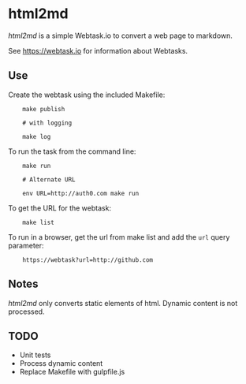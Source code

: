 # html2md

*html2md* is a simple Webtask.io to convert a web page to markdown.

See https://webtask.io for information about Webtasks.

## Use
Create the webtask using the included Makefile:

```
	make publish

	# with logging

	make log

```

To run the task from the command line:

```
	make run

	# Alternate URL

	env URL=http://auth0.com make run
```

To get the URL for the webtask:

```
	make list
```

To run in a browser, get the url from make list and add the `url`
query parameter:

```
	https://webtask?url=http://github.com
```

## Notes
*html2md* only converts static elements of html. Dynamic content is
not processed.

## TODO
+ Unit tests
+ Process dynamic content
+ Replace Makefile with gulpfile.js
